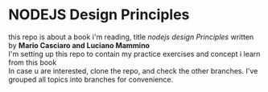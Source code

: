 # NODEJS Design Principles  
this repo is about a book i'm reading, title *nodejs design Principles* written by __Mario Casciaro and Luciano Mammino__   
I'm setting up this repo to contain my practice exercises and concept i learn from this book   
In case u are interested, clone the repo, and check the other branches. I've grouped all topics into branches for convenience.   

